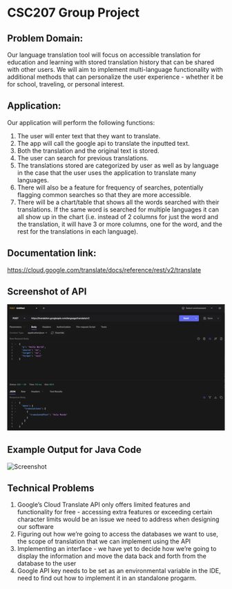 # CSC207 Group Project

## Problem Domain:
Our language translation tool will focus on accessible translation for education and learning with stored translation 
history that can be shared with other users. We will aim to implement multi-language functionality with additional 
methods that can personalize the user experience - whether it be for school, traveling, or personal interest.

## Application:
Our application will perform the following functions: 
1. The user will enter text that they want to translate. 
2. The app will call the google api to translate the inputted text. 
3. Both the translation and the original text is stored. 
4. The user can search for previous translations. 
5. The translations stored are categorized by user as well as by language in the case that the user uses the
application to translate many languages. 
6. There will also be a feature for frequency of searches, potentially flagging common searches so that they are more 
accessible. 
7. There will be a chart/table that shows all the words searched with their translations. If the same word is searched 
for multiple languages it can all show up in the chart (i.e. instead of 2 columns for just the word and the translation,
it will have 3 or more columns, one for the word, and the rest for the translations in each language).

## Documentation link:
https://cloud.google.com/translate/docs/reference/rest/v2/translate

## Screenshot of API
![Screenshot](documentation_API.png)

## Example Output for Java Code
![Screenshot](API_Call_example.png)

## Technical Problems
1. Google’s Cloud Translate API only offers limited features and functionality for free - accessing extra features or 
exceeding certain character limits would be an issue we need to address when designing our software
2. Figuring out how we’re going to access the databases we want to use, the scope of translation that we can implement
using the API
3. Implementing an interface - we have yet to decide how we’re going to display the information and move the data back 
and forth from the database to the user
4. Google API key needs to be set as an environmental variable in the IDE, need to find out how to implement it in an standalone progarm.
